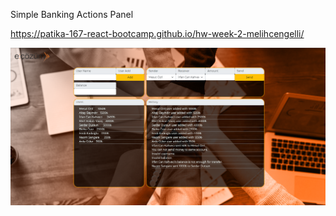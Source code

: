 Simple Banking Actions Panel

https://patika-167-react-bootcamp.github.io/hw-week-2-melihcengelli/

![WEEK2_HOMEWORK](https://raw.githubusercontent.com/patika-167-react-bootcamp/hw-week-2-melihcengelli/main/melihcengelli.png)
